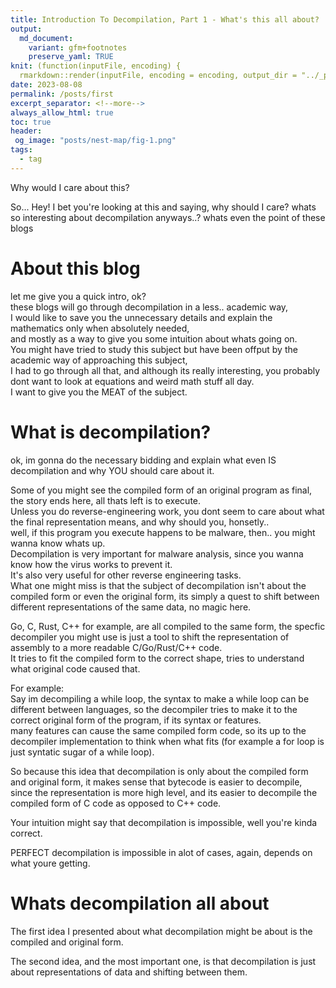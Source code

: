 ```yaml
---
title: Introduction To Decompilation, Part 1 - What's this all about?
output:
  md_document:
    variant: gfm+footnotes
    preserve_yaml: TRUE
knit: (function(inputFile, encoding) {
  rmarkdown::render(inputFile, encoding = encoding, output_dir = "../_posts") })
date: 2023-08-08
permalink: /posts/first
excerpt_separator: <!--more-->
always_allow_html: true
toc: true
header:
 og_image: "posts/nest-map/fig-1.png"
tags:
  - tag
---
```


Why would I care about this?
<!--more-->

So... Hey!
I bet you're looking at this and saying, why should I care? 
whats so interesting about decompilation anyways..?
whats even the point of these blogs

# About this blog
let me give you a quick intro, ok? <br>
these blogs will go through decompilation in a less.. academic way, <br>
I would like to save you the unnecessary details and explain the mathematics only when absolutely needed, <br>
and mostly as a way to give you some intuition about whats going on. <br>
You might have tried to study this subject but have been offput by the academic way of approaching this subject, <br>
I had to go through all that, and although its really interesting, you probably dont want to look at equations and weird math stuff all day. <br>
I want to give you the MEAT of the subject. <br>

# What is decompilation?

ok, im gonna do the necessary bidding and explain what even IS decompilation and why YOU should care about it. <br>

Some of you might see the compiled form of an original program as final, the story ends here, all thats left is to execute. <br>
Unless you do reverse-engineering work, you dont seem to care about what the final representation means, and why should you, honsetly.. <br>
well, if this program you execute happens to be malware, then.. you might wanna know whats up. <br>
Decompilation is very important for malware analysis, since you wanna know how the virus works to prevent it. <br>
It's also very useful for other reverse engineering tasks. <br>
What one might miss is that the subject of decompilation isn't about the compiled form or even the original form, its simply a quest to shift between different
representations of the same data, no magic here. <br>

Go, C, Rust, C++ for example, are all compiled to the same form, the specfic decompiler you might use is just a tool to shift the representation of assembly to a more 
readable C/Go/Rust/C++ code. <br>
It tries to fit the compiled form to the correct shape, tries to understand what original code caused that. <br>

For example: <br>
Say im decompiling a while loop, the syntax to make a while loop can be different between languages, so the decompiler tries to make it to the correct original form of the program, if its syntax or features. <br>
many features can cause the same compiled form code, so its up to the decompiler implementation to think when what fits (for example a for loop is just syntatic sugar of a while loop). <br>


So because this idea that decompilation is only about the compiled form and original form, it makes sense that bytecode is easier to decompile, since the representation is more high level, and its easier to decompile the compiled form of C code as opposed to C++ code. <br>



Your intuition might say that decompilation is impossible, well you're kinda correct. <br>

PERFECT decompilation is impossible in alot of cases, again, depends on what youre getting. <br>


# Whats decompilation all about

The first idea I presented about what decompilation might be about is the compiled and original form. <br>

The second idea, and the most important one, is that decompilation is just about representations of data and shifting between them. <br>
